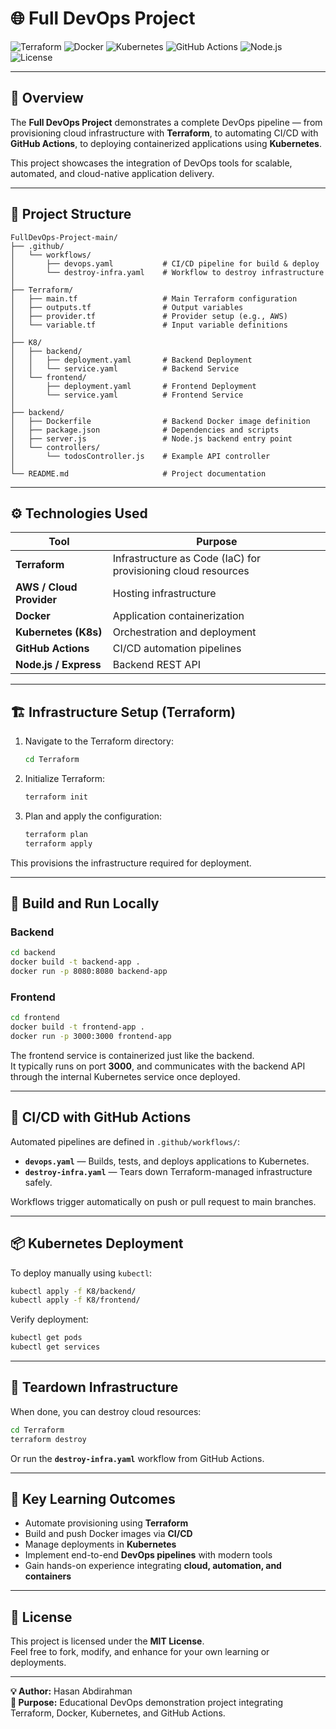 # 🌐 Full DevOps Project

![Terraform](https://img.shields.io/badge/Terraform-IaC-623CE4?logo=terraform&logoColor=white)
![Docker](https://img.shields.io/badge/Docker-Containerization-2496ED?logo=docker&logoColor=white)
![Kubernetes](https://img.shields.io/badge/Kubernetes-Orchestration-326CE5?logo=kubernetes&logoColor=white)
![GitHub Actions](https://img.shields.io/badge/GitHub%20Actions-CI%2FCD-2088FF?logo=github-actions&logoColor=white)
![Node.js](https://img.shields.io/badge/Node.js-Backend-339933?logo=node.js&logoColor=white)
![License](https://img.shields.io/badge/License-MIT-green)

---

## 🚀 Overview

The **Full DevOps Project** demonstrates a complete DevOps pipeline — from provisioning cloud infrastructure with **Terraform**, to automating CI/CD with **GitHub Actions**, to deploying containerized applications using **Kubernetes**.

This project showcases the integration of DevOps tools for scalable, automated, and cloud-native application delivery.

---

## 🧩 Project Structure

```
FullDevOps-Project-main/
├── .github/
│   └── workflows/
│       ├── devops.yaml           # CI/CD pipeline for build & deploy
│       └── destroy-infra.yaml    # Workflow to destroy infrastructure
│
├── Terraform/
│   ├── main.tf                   # Main Terraform configuration
│   ├── outputs.tf                # Output variables
│   ├── provider.tf               # Provider setup (e.g., AWS)
│   └── variable.tf               # Input variable definitions
│
├── K8/
│   ├── backend/
│   │   ├── deployment.yaml       # Backend Deployment
│   │   └── service.yaml          # Backend Service
│   └── frontend/
│       ├── deployment.yaml       # Frontend Deployment
│       └── service.yaml          # Frontend Service
│
├── backend/
│   ├── Dockerfile                # Backend Docker image definition
│   ├── package.json              # Dependencies and scripts
│   ├── server.js                 # Node.js backend entry point
│   └── controllers/
│       └── todosController.js    # Example API controller
│
└── README.md                     # Project documentation
```

---

## ⚙️ Technologies Used

| Tool | Purpose |
|------|----------|
| **Terraform** | Infrastructure as Code (IaC) for provisioning cloud resources |
| **AWS / Cloud Provider** | Hosting infrastructure |
| **Docker** | Application containerization |
| **Kubernetes (K8s)** | Orchestration and deployment |
| **GitHub Actions** | CI/CD automation pipelines |
| **Node.js / Express** | Backend REST API |

---

## 🏗️ Infrastructure Setup (Terraform)

1. Navigate to the Terraform directory:
   ```bash
   cd Terraform
   ```
2. Initialize Terraform:
   ```bash
   terraform init
   ```
3. Plan and apply the configuration:
   ```bash
   terraform plan
   terraform apply
   ```

This provisions the infrastructure required for deployment.

---

## 🧱 Build and Run Locally

### Backend
```bash
cd backend
docker build -t backend-app .
docker run -p 8080:8080 backend-app
```

### Frontend
```bash
cd frontend
docker build -t frontend-app .
docker run -p 3000:3000 frontend-app
```

The frontend service is containerized just like the backend.  
It typically runs on port **3000**, and communicates with the backend API through the internal Kubernetes service once deployed.

---

## 🚢 CI/CD with GitHub Actions

Automated pipelines are defined in `.github/workflows/`:

- **`devops.yaml`** — Builds, tests, and deploys applications to Kubernetes.
- **`destroy-infra.yaml`** — Tears down Terraform-managed infrastructure safely.

Workflows trigger automatically on push or pull request to main branches.

---

## 📦 Kubernetes Deployment

To deploy manually using `kubectl`:

```bash
kubectl apply -f K8/backend/
kubectl apply -f K8/frontend/
```

Verify deployment:
```bash
kubectl get pods
kubectl get services
```

---

## 🧹 Teardown Infrastructure

When done, you can destroy cloud resources:
```bash
cd Terraform
terraform destroy
```

Or run the **`destroy-infra.yaml`** workflow from GitHub Actions.

---

## 🧠 Key Learning Outcomes

- Automate provisioning using **Terraform**
- Build and push Docker images via **CI/CD**
- Manage deployments in **Kubernetes**
- Implement end-to-end **DevOps pipelines** with modern tools
- Gain hands-on experience integrating **cloud, automation, and containers**

---

## 📄 License

This project is licensed under the **MIT License**.  
Feel free to fork, modify, and enhance for your own learning or deployments.

---

**💡 Author:** Hasan Abdirahman  
**📘 Purpose:** Educational DevOps demonstration project integrating Terraform, Docker, Kubernetes, and GitHub Actions.
